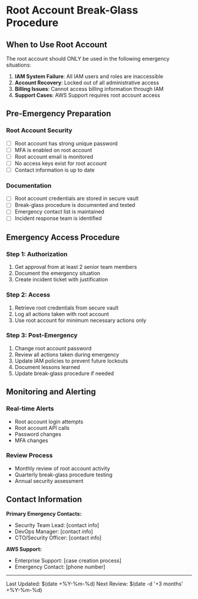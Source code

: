 # Root Account Break-Glass Procedure

## When to Use Root Account
The root account should ONLY be used in the following emergency situations:

1. **IAM System Failure**: All IAM users and roles are inaccessible
2. **Account Recovery**: Locked out of all administrative access
3. **Billing Issues**: Cannot access billing information through IAM
4. **Support Cases**: AWS Support requires root account access

## Pre-Emergency Preparation

### Root Account Security
- [ ] Root account has strong unique password
- [ ] MFA is enabled on root account
- [ ] Root account email is monitored
- [ ] No access keys exist for root account
- [ ] Contact information is up to date

### Documentation
- [ ] Root account credentials are stored in secure vault
- [ ] Break-glass procedure is documented and tested
- [ ] Emergency contact list is maintained
- [ ] Incident response team is identified

## Emergency Access Procedure

### Step 1: Authorization
1. Get approval from at least 2 senior team members
2. Document the emergency situation
3. Create incident ticket with justification

### Step 2: Access
1. Retrieve root credentials from secure vault
2. Log all actions taken with root account
3. Use root account for minimum necessary actions only

### Step 3: Post-Emergency
1. Change root account password
2. Review all actions taken during emergency
3. Update IAM policies to prevent future lockouts
4. Document lessons learned
5. Update break-glass procedure if needed

## Monitoring and Alerting

### Real-time Alerts
- Root account login attempts
- Root account API calls
- Password changes
- MFA changes

### Review Process
- Monthly review of root account activity
- Quarterly break-glass procedure testing
- Annual security assessment

## Contact Information

**Primary Emergency Contacts:**
- Security Team Lead: [contact info]
- DevOps Manager: [contact info]
- CTO/Security Officer: [contact info]

**AWS Support:**
- Enterprise Support: [case creation process]
- Emergency Contact: [phone number]

---
Last Updated: $(date +%Y-%m-%d)
Next Review: $(date -d '+3 months' +%Y-%m-%d)
